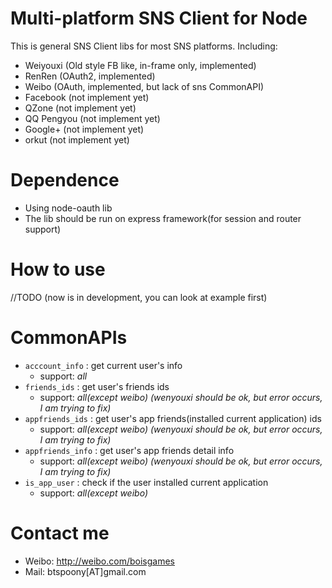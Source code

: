 # Multi-platform SNS Client for Node
This is general SNS Client libs for most SNS platforms. Including:

* Weiyouxi (Old style FB like, in-frame only, implemented)
* RenRen (OAuth2, implemented)
* Weibo (OAuth, implemented, but lack of sns CommonAPI)
* Facebook (not implement yet)
* QZone (not implement yet)
* QQ Pengyou (not implement yet)
* Google+ (not implement yet)
* orkut (not implement yet)

# Dependence
* Using node-oauth lib
* The lib should be run on express framework(for session and router support)

# How to use
//TODO (now is in development, you can look at example first)

# CommonAPIs
* ```acccount_info``` : get current user's info
	* support: _all_
* ```friends_ids``` : get user's friends ids
	* support: _all(except weibo)_ _(wenyouxi should be ok, but error occurs, I am trying to fix)_
* ```appfriends_ids``` : get user's app friends(installed current application) ids
	* support: _all(except weibo)_ _(wenyouxi should be ok, but error occurs, I am trying to fix)_
* ```appfriends_info``` : get user's app friends detail info
	* support: _all(except weibo)_ _(wenyouxi should be ok, but error occurs, I am trying to fix)_
* ```is_app_user``` : check if the user installed current application
	* support: _all(except weibo)_

# Contact me
* Weibo: http://weibo.com/boisgames
* Mail: btspoony[AT]gmail.com